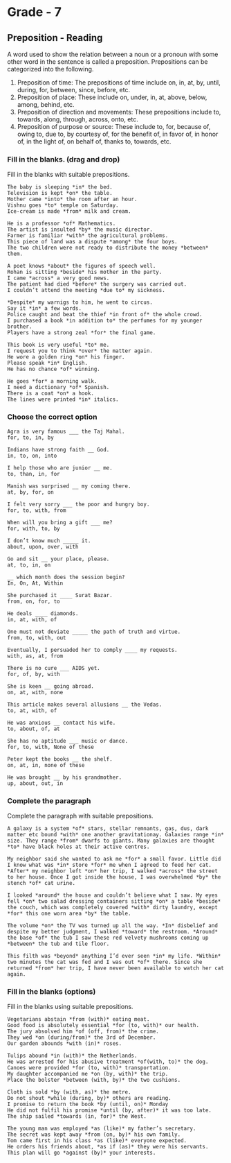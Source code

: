 # Grade - 7

## Preposition - Reading

A word used to show the relation between a noun or a pronoun with some other word in the sentence is called a preposition. Prepositions can be categorized into the following.

1. Preposition of time: The prepositions of time include on, in, at, by, until, during, for, between, since, before, etc.
2. Preposition of place: These include on, under, in, at, above, below, among, behind, etc.
3. Preposition of direction and movements: These prepositions include to, towards, along, through, across, onto, etc.
4. Preposition of purpose or source: These include to, for, because of, owing to, due to, by courtesy of, for the benefit of, in favor of, in honor of, in the light of, on behalf of, thanks to, towards, etc.

### Fill in the blanks. (drag and drop)

Fill in the blanks with suitable prepositions.

```
The baby is sleeping *in* the bed.
Television is kept *on* the table.
Mother came *into* the room after an hour.
Vishnu goes *to* temple on Saturday.
Ice-cream is made *from* milk and cream.

He is a professor *of* Mathematics.
The artist is insulted *by* the music director.
Farmer is familiar *with* the agricultural problems.
This piece of land was a dispute *among* the four boys.
The two children were not ready to distribute the money *between* them.

A poet knows *about* the figures of speech well.
Rohan is sitting *beside* his mother in the party.
I came *across* a very good news.
The patient had died *before* the surgery was carried out.
I couldn’t attend the meeting *due to* my sickness.

*Despite* my warnigs to him, he went to circus.
Say it *in* a few words.
Police caught and beat the thief *in front of* the whole crowd.
I purchased a book *in addition to* the perfumes for my younger brother.
Players have a strong zeal *for* the final game.

This book is very useful *to* me.
I request you to think *over* the matter again.
He wore a golden ring *on* his finger.
Please speak *in* English.
He has no chance *of* winning.

He goes *for* a morning walk.
I need a dictionary *of* Spanish.
There is a coat *on* a hook.
The lines were printed *in* italics.
```

### Choose the correct option

```
Agra is very famous ___ the Taj Mahal.
for, to, in, by

Indians have strong faith __ God.
in, to, on, into

I help those who are junior __ me.
to, than, in, for

Manish was surprised __ my coming there.
at, by, for, on

I felt very sorry ___ the poor and hungry boy.
for, to, with, from

When will you bring a gift ___ me?
for, with, to, by

I don’t know much _____ it.
about, upon, over, with

Go and sit __ your place, please.
at, to, in, on

__ which month does the session begin?
In, On, At, Within

She purchased it ____ Surat Bazar.
from, on, for, to

He deals ____ diamonds.
in, at, with, of

One must not deviate _____ the path of truth and virtue.
from, to, with, out

Eventually, I persuaded her to comply ____ my requests.
with, as, at, from

There is no cure ___ AIDS yet.
for, of, by, with

She is keen __ going abroad.
on, at, with, none

This article makes several allusions __ the Vedas.
to, at, with, of

He was anxious __ contact his wife.
to, about, of, at

She has no aptitude ___ music or dance.
for, to, with, None of these

Peter kept the books __ the shelf.
on, at, in, none of these

He was brought __ by his grandmother.
up, about, out, in
```

### Complete the paragraph

Complete the paragraph with suitable prepositions.

```
A galaxy is a system *of* stars, stellar remnants, gas, dus, dark matter etc bound *with* one another gravitationay. Galaxies range *in* size. They range *from* dwarfs to giants. Many galaxies are thought *to* have black holes at their active centres.

My neighbor said she wanted to ask me *for* a small favor. Little did I know what was *in* store *for* me when I agreed to feed her cat. *After* my neighbor left *on* her trip, I walked *across* the street to her house. Once I got inside the house, I was overwhelmed *by* the stench *of* cat urine.

I looked *around* the house and couldn’t believe what I saw. My eyes fell *on* two salad dressing containers sitting *on* a table *beside* the couch, which was completely covered *with* dirty laundry, except *for* this one worn area *by* the table.

The volume *on* the TV was turned up all the way. *In* disbelief and despite my better judgment, I walked *toward* the restroom. *Around* the base *of* the tub I saw these red velvety mushrooms coming up *between* the tub and tile floor.

This filth was *beyond* anything I’d ever seen *in* my life. *Within* two minutes the cat was fed and I was out *of* there. Since she returned *from* her trip, I have never been available to watch her cat again.
```

### Fill in the blanks (options)

Fill in the blanks using suitable prepositions.

```
Vegetarians abstain *from (with)* eating meat.
Good food is absolutely essential *for (to, with)* our health.
The jury absolved him *of (off, from)* the crime.
They wed *on (during/from)* the 3rd of December.
Our garden abounds *with (in)* roses.

Tulips abound *in (with)* the Netherlands.
He was arrested for his abusive treatment *of(with, to)* the dog.
Canoes were provided *for (to, with)* transportation.
My daughter accompanied me *on (by, with)* the trip.
Place the bolster *between (with, by)* the two cushions.

Cloth is sold *by (with, as)* the metre.
Do not shout *while (during, by)* others are reading.
I promise to return the book *by (until, on)* Monday
He did not fulfil his promise *until (by, after)* it was too late.
The ship sailed *towards (in, for)* the West.

The young man was employed *as (like)* my father’s secretary.
The secret was kept away *from (on, by)* his own family.
Tom came first in his class *as (like)* everyone expected.
He orders his friends about, *as if (as)* they were his servants.
This plan will go *against (by)* your interests.
```
